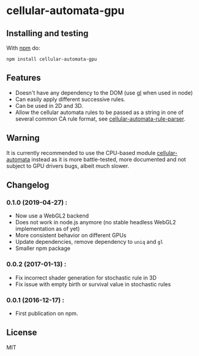 # cellular-automata-gpu

## Installing and testing

With [npm](http://npmjs.org) do:

```
npm install cellular-automata-gpu
```

## Features

- Doesn't have any dependency to the DOM (use [gl](https://www.npmjs.com/package/gl) when used in node)
- Can easily apply different successive rules.
- Can be used in 2D and 3D.
- Allow the cellular automata rules to be passed as a string in one of several common CA rule format, see [cellular-automata-rule-parser](https://www.npmjs.com/package/cellular-automata-rule-parser).

## Warning

It is currently recommended to use the CPU-based module [cellular-automata](https://www.npmjs.com/package/cellular-automata) instead as it is more battle-tested, more documented and not subject to GPU drivers bugs, albeit much slower.

## Changelog

### 0.1.0 (2019-04-27) :

- Now use a WebGL2 backend
- Does not work in node.js anymore (no stable headless WebGL2 implementation as of yet)
- More consistent behavior on different GPUs
- Update dependencies, remove dependency to `uniq` and `gl`
- Smaller npm package

### 0.0.2 (2017-01-13) :

- Fix incorrect shader generation for stochastic rule in 3D
- Fix issue with empty birth or survival value in stochastic rules

### 0.0.1 (2016-12-17) :

- First publication on npm.

## License

MIT
